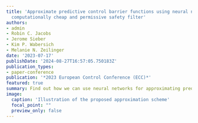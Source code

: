 ```yaml
---
title: 'Approximate predictive control barrier functions using neural networks: A
  computationally cheap and permissive safety filter'
authors:
- admin
- Robin C. Jacobs
- Jerome Sieber
- Kim P. Wabersich
- Melanie N. Zeilinger
date: '2023-07-17'
publishDate: '2024-08-27T16:57:05.750183Z'
publication_types:
- paper-conference
publication: '*2023 European Control Conference (ECC)*'
featured: true
summary: Find out how we can use neural networks for approximating predictive safety filters while analysing closed-loop guarantees.
image:
  caption: 'Illustration of the proposed approximation scheme'
  focal_point: ""
  preview_only: false
---
```

